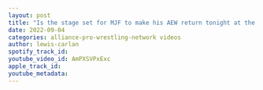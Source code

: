 ```yaml
---
layout: post
title: "Is the stage set for MJF to make his AEW return tonight at the All Out PPV event?"
date: 2022-09-04
categories: alliance-pro-wrestling-network videos
author: lewis-carlan
spotify_track_id: 
youtube_video_id: AmPXSVPxExc
apple_track_id: 
youtube_metadata: 
---
```

